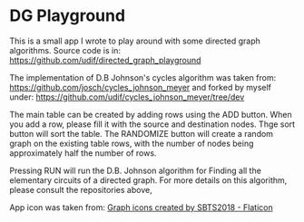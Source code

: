 DG Playground
=============

This is a small app I wrote to play around with some directed graph algorithms.
Source code is in:  
https://github.com/udif/directed_graph_playground


The implementation of D.B Johnson's cycles algorithm was taken from:
https://github.com/josch/cycles_johnson_meyer
and forked by myself under:
https://github.com/udif/cycles_johnson_meyer/tree/dev

The main table can be created by adding rows using the ADD button.
When you add a row, please fill it with the source and destination nodes.
Thge sort button will sort the table.
The RANDOMIZE button will create a random graph on the existing table rows, with the number of nodes being approximately half the number of rows.

Pressing RUN will run the D.B. Johnson algorithm for Finding all the elementary circuits of a directed graph.
For more details on this algorithm, please consult the repositories above,

App icon was taken from:
<a href="https://www.flaticon.com/free-icons/graph" title="graph icons">Graph icons created by SBTS2018 - Flaticon</a>
